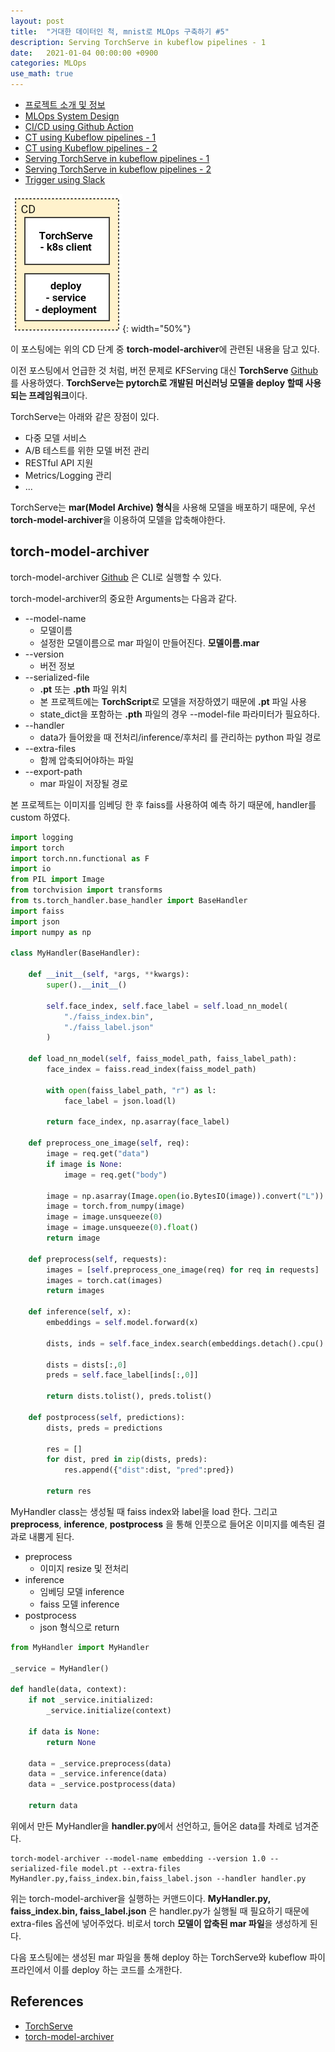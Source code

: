 ```yaml
---
layout: post
title:  "거대한 데이터인 척, mnist로 MLOps 구축하기 #5"
description: Serving TorchServe in kubeflow pipelines - 1
date:   2021-01-04 00:00:00 +0900
categories: MLOps
use_math: true
---
```


- [프로젝트 소개 및 정보](https://byeongjokim.github.io/posts/MLOps-Toy-Project-0/)
- [MLOps System Design](https://byeongjokim.github.io/posts/MLOps-Toy-Project-1/)
- [CI/CD using Github Action](https://byeongjokim.github.io/posts/MLOps-Toy-Project-2/)
- [CT using Kubeflow pipelines - 1](https://byeongjokim.github.io/posts/MLOps-Toy-Project-3/)
- [CT using Kubeflow pipelines - 2](https://byeongjokim.github.io/posts/MLOps-Toy-Project-4/)
- [Serving TorchServe in kubeflow pipelines - 1](https://byeongjokim.github.io/posts/MLOps-Toy-Project-5/)
- [Serving TorchServe in kubeflow pipelines - 2](https://byeongjokim.github.io/posts/MLOps-Toy-Project-6/)
- [Trigger using Slack](https://byeongjokim.github.io/posts/MLOps-Toy-Project-7/)

![pipeline](https://raw.githubusercontent.com/byeongjokim/byeongjokim.github.io/master/assets/images/mlops5/pipeline.png){: width="50%"}

이 포스팅에는 위의 CD 단계 중 **torch-model-archiver**에 관련된 내용을 담고 있다.

이전 포스팅에서 언급한 것 처럼, 버전 문제로 KFServing 대신 **TorchServe** [Github](https://github.com/pytorch/serve)를 사용하였다. **TorchServe는 pytorch로 개발된 머신러닝 모델을 deploy 할때 사용되는 프레임워크**이다.

TorchServe는 아래와 같은 장점이 있다.
- 다중 모델 서비스
- A/B 테스트를 위한 모델 버전 관리
- RESTful API 지원
- Metrics/Logging 관리
- ...

TorchServe는 **mar(Model Archive) 형식**을 사용해 모델을 배포하기 때문에, 우선 **torch-model-archiver**을 이용하여 모델을 압축해야한다.

## torch-model-archiver
torch-model-archiver [Github](https://github.com/pytorch/serve/tree/master/model-archiver) 은 CLI로 실행할 수 있다. 

torch-model-archiver의 중요한 Arguments는 다음과 같다.
- --model-name
    - 모델이름
    - 설정한 모델이름으로 mar 파일이 만들어진다. **모델이름.mar**
- --version
    - 버전 정보
- --serialized-file
    - **.pt** 또는 **.pth** 파일 위치
    - 본 프로젝트에는 **TorchScript**로 모델을 저장하였기 때문에 **.pt** 파일 사용
    - state_dict을 포함하는 **.pth** 파일의 경우 --model-file 파라미터가 필요하다.
- --handler
    - data가 들어왔을 때 전처리/inference/후처리 를 관리하는 python 파일 경로
- --extra-files
    - 함께 압축되어야하는 파일
- --export-path
    - mar 파일이 저장될 경로

본 프로젝트는 이미지를 임베딩 한 후 faiss를 사용하여 예측 하기 때문에, handler를 custom 하였다.

```python
import logging
import torch
import torch.nn.functional as F
import io
from PIL import Image
from torchvision import transforms
from ts.torch_handler.base_handler import BaseHandler
import faiss
import json
import numpy as np

class MyHandler(BaseHandler):

    def __init__(self, *args, **kwargs):
        super().__init__()

        self.face_index, self.face_label = self.load_nn_model(
            "./faiss_index.bin",
            "./faiss_label.json"
        )

    def load_nn_model(self, faiss_model_path, faiss_label_path):
        face_index = faiss.read_index(faiss_model_path)
        
        with open(faiss_label_path, "r") as l:
            face_label = json.load(l)
        
        return face_index, np.asarray(face_label)

    def preprocess_one_image(self, req):
        image = req.get("data")
        if image is None:
            image = req.get("body")

        image = np.asarray(Image.open(io.BytesIO(image)).convert("L"))
        image = torch.from_numpy(image)
        image = image.unsqueeze(0)
        image = image.unsqueeze(0).float()
        return image
    
    def preprocess(self, requests):
        images = [self.preprocess_one_image(req) for req in requests]
        images = torch.cat(images)
        return images

    def inference(self, x):
        embeddings = self.model.forward(x)
        
        dists, inds = self.face_index.search(embeddings.detach().cpu().numpy(), 3)
        
        dists = dists[:,0]
        preds = self.face_label[inds[:,0]]

        return dists.tolist(), preds.tolist()
    
    def postprocess(self, predictions):
        dists, preds = predictions

        res = []
        for dist, pred in zip(dists, preds):
            res.append({"dist":dist, "pred":pred})

        return res
```

MyHandler class는 생성될 때 faiss index와 label을 load 한다. 그리고 **preprocess**, **inference**, **postprocess** 을 통해 인풋으로 들어온 이미지를 예측된 결과로 내뿜게 된다.
- preprocess
    - 이미지 resize 및 전처리
- inference
    - 임베딩 모델 inference
    - faiss 모델 inference
- postprocess
    - json 형식으로 return

```python
from MyHandler import MyHandler

_service = MyHandler()

def handle(data, context):
    if not _service.initialized:
        _service.initialize(context)
    
    if data is None:
        return None
    
    data = _service.preprocess(data)
    data = _service.inference(data)
    data = _service.postprocess(data)

    return data
```

위에서 만든 MyHandler을 **handler.py**에서 선언하고, 들어온 data를 차례로 넘겨준다.

```
torch-model-archiver --model-name embedding --version 1.0 --serialized-file model.pt --extra-files MyHandler.py,faiss_index.bin,faiss_label.json --handler handler.py
```

위는 torch-model-archiver을 실행하는 커맨드이다. **MyHandler.py, faiss_index.bin, faiss_label.json** 은 handler.py가 실행될 때 필요하기 때문에 extra-files 옵션에 넣어주었다. 비로서 torch **모델이 압축된 mar 파일**을 생성하게 된다.

다음 포스팅에는 생성된 mar 파일을 통해 deploy 하는 TorchServe와 kubeflow 파이프라인에서 이를 deploy 하는 코드를 소개한다.

## References
- [TorchServe](https://github.com/pytorch/serve)
- [torch-model-archiver](https://github.com/pytorch/serve/tree/master/model-archiver)